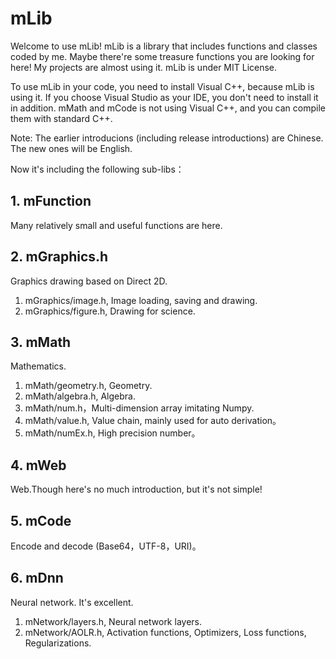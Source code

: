# mLib
Welcome to use mLib! mLib is a library that includes functions and classes coded by me. Maybe there're some treasure functions you are looking for here! My projects are almost using it. mLib is under MIT License.

To use mLib in your code, you need to install Visual C++, because mLib is using it. If you choose Visual Studio as your IDE, you don't need to install it in addition. mMath and mCode is not using Visual C++, and you can compile them with standard C++.

Note: The earlier introducions (including release introductions) are Chinese. The new ones will be English.

Now it's including the following sub-libs：
## 1. mFunction
Many relatively small and useful functions are here.
## 2. mGraphics.h
Graphics drawing based on Direct 2D.
1. mGraphics/image.h, Image loading, saving and drawing.
2. mGraphics/figure.h, Drawing for science.
## 3. mMath
Mathematics.
1. mMath/geometry.h, Geometry.
2. mMath/algebra.h, Algebra.
3. mMath/num.h，Multi-dimension array imitating Numpy.
4. mMath/value.h, Value chain, mainly used for auto derivation。
5. mMath/numEx.h, High precision number。
## 4. mWeb
Web.Though here's no much introduction, but it's not simple!
## 5. mCode
Encode and decode (Base64，UTF-8，URI)。
## 6. mDnn
Neural network. It's excellent.
1. mNetwork/layers.h, Neural network layers.
2. mNetwork/AOLR.h, Activation functions, Optimizers, Loss functions, Regularizations.
